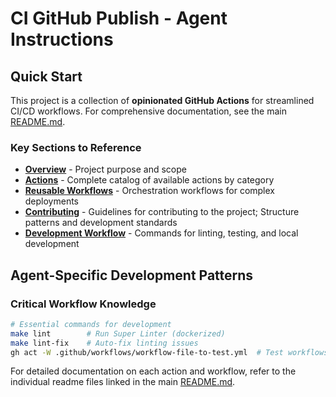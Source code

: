 # CI GitHub Publish - Agent Instructions

## Quick Start

This project is a collection of **opinionated GitHub Actions** for streamlined CI/CD workflows. For comprehensive documentation, see the main [README.md](README.md).

### Key Sections to Reference

- **[Overview](README.md#overview)** - Project purpose and scope
- **[Actions](README.md#actions)** - Complete catalog of available actions by category
- **[Reusable Workflows](README.md#reusable-workflows)** - Orchestration workflows for complex deployments
- **[Contributing](README.md#contributing)** - Guidelines for contributing to the project; Structure patterns and development standards
- **[Development Workflow](README.md#development-workflow)** - Commands for linting, testing, and local development

## Agent-Specific Development Patterns

### Critical Workflow Knowledge

```bash
# Essential commands for development
make lint        # Run Super Linter (dockerized)
make lint-fix    # Auto-fix linting issues
gh act -W .github/workflows/workflow-file-to-test.yml  # Test workflows locally with `act`
```

For detailed documentation on each action and workflow, refer to the individual readme files linked in the main [README.md](README.md).
